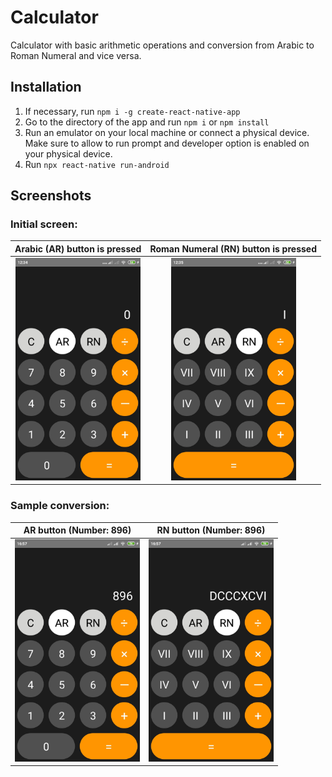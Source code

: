 # Calculator
Calculator with basic arithmetic operations and conversion from Arabic to Roman Numeral and vice versa.

## Installation
1. If necessary, run `npm i -g create-react-native-app`
2. Go to the directory of the app and run `npm i` or `npm install`
3. Run an emulator on your local machine or connect a physical device. Make sure to allow to run prompt and developer option is enabled on your physical device.
4. Run `npx react-native run-android`

## Screenshots
### Initial screen:
Arabic (AR) button is pressed  |  Roman Numeral (RN) button is pressed
:-------------------------:|:-------------------------:
<img src="screenshots/Arabic.jpg" alt="Arabic screenshot" width="200"/> | <img src="screenshots/Roman-Numeral.jpg" alt="Roman numeral screenshot" width="200"/>

### Sample conversion:

AR button (Number: 896)    |  RN button (Number: 896)
:-------------------------:|:-------------------------:
<img src="screenshots/arabic-sample.jpg" alt="Arabic sample screenshot" width="200"/>  |  <img src="screenshots/roman-numeral-sample.jpg" alt="Roman numeral sample screenshot" width="200"/>
